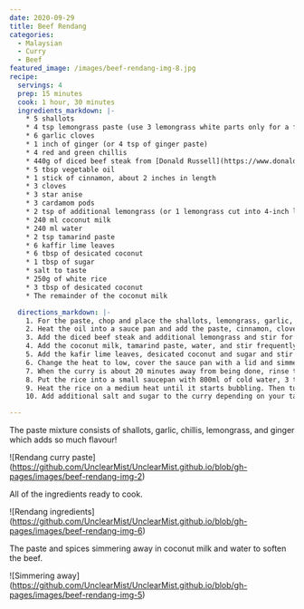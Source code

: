 ```yaml
---
date: 2020-09-29
title: Beef Rendang
categories:
  - Malaysian
  - Curry
  - Beef
featured_image: /images/beef-rendang-img-8.jpg
recipe:
  servings: 4
  prep: 15 minutes
  cook: 1 hour, 30 minutes
  ingredients_markdown: |-
    * 5 shallots
    * 4 tsp lemongrass paste (use 3 lemongrass white parts only for a fresher flavour)
    * 6 garlic cloves 
    * 1 inch of ginger (or 4 tsp of ginger paste)
    * 4 red and green chillis
    * 440g of diced beef steak from [Donald Russell](https://www.donaldrussell.com/diced-beef-steak.html)
    * 5 tbsp vegetable oil
    * 1 stick of cinnamon, about 2 inches in length
    * 3 cloves
    * 3 star anise
    * 3 cardamom pods
    * 2 tsp of additional lemongrass (or 1 lemongrass cut into 4-inch lengths and pounded)
    * 240 ml coconut milk
    * 240 ml water
    * 2 tsp tamarind paste
    * 6 kaffir lime leaves
    * 6 tbsp of desicated coconut 
    * 1 tbsp of sugar
    * salt to taste 
    * 250g of white rice
    * 3 tbsp of desicated coconut
    * The remainder of the coconut milk 

  directions_markdown: |-
    1. For the paste, chop and place the shallots, lemongrass, garlic, ginger and chillis into a food processor and process until very finely chopped.
    2. Heat the oil into a sauce pan and add the paste, cinnamon, cloves, star anise and cardamom. Stir until aromatic. 
    3. Add the diced beef steak and additional lemongrass and stir for 1 minute.
    4. Add the coconut milk, tamarind paste, water, and stir frequently on a medium heat until the beef is almost cooked. 
    5. Add the kafir lime leaves, desicated coconut and sugar and stir until well blended.
    6. Change the heat to low, cover the sauce pan with a lid and simmer for 1.5 hours.
    7. When the curry is about 20 minutes away from being done, rinse the white rice in a sieve under a tap to remove excess starch.
    8. Put the rice into a small saucepan with 800ml of cold water, 3 tbsp of desicated coconut and the remainder of the coconut milk.
    9. Heat the rice on a medium heat until it starts bubbling. Then turn the heat down to the lowest setting, cover, and cook until the water is gone.
    10. Add additional salt and sugar to the curry depending on your taste and serve.

---
```

The paste mixture consists of shallots, garlic, chillis, lemongrass, and ginger which adds so much flavour!

![Rendang curry paste] (https://github.com/UnclearMist/UnclearMist.github.io/blob/gh-pages/images/beef-rendang-img-2)

All of the ingredients ready to cook.

![Rendang ingredients] (https://github.com/UnclearMist/UnclearMist.github.io/blob/gh-pages/images/beef-rendang-img-6)

The paste and spices simmering away in coconut milk and water to soften the beef.

![Simmering away] (https://github.com/UnclearMist/UnclearMist.github.io/blob/gh-pages/images/beef-rendang-img-5)